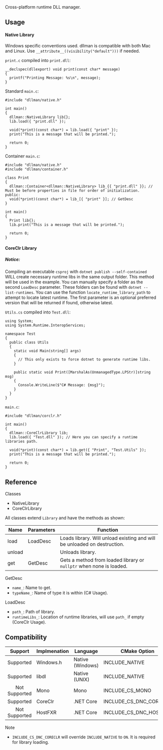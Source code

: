 Cross-platform runtime DLL manager.

## Usage

#### Native Library

Windows specific conventions used. dllman is compatible with both Mac and Linux. Use `__attribute__((visibility("default")))` if needed.

`print.c` compiled into `print.dll`:
```
__declspec(dllexport) void print(const char* message)
{
  printf("Printing Message: %s\n", message);
}
```


Standard `main.c`:
```
#include "dllman/native.h"

int main()
{
  dllman::NativeLibrary lib{};
  lib.load({ "print.dll" });
  
  void(*print)(const char*) = lib.load({ "print" });
  print("This is a message that will be printed.");
  
  return 0;
}
```

Container `main.c`:
```
#include "dllman/native.h"
#include "dllman/container.h"

class Print
{
  dllman::Container<dllman::NativeLibrary> lib_{{ "print.dll" }}; // Must be before properties in file for order of initialization.
public:
  void(*print)(const char*) = lib_[{ "print" }]; // GetDesc
}

int main()
{
  Print lib{};
  lib.print("This is a message that will be printed.");

  return 0;
}

```

#### CoreClr Library

##### Notice:
Compiling an executable `csproj` with `dotnet publish --self-contained` WILL create necessary runtime libs in the same output folder. This method will be used in the example. You can manually specify a folder as the second `LoadDesc` parameter. These folders can be found with `dotnet --list-runtimes`.
You can use the function `locate_runtime_library_path` to attempt to locate latest runtime. The first parameter is an optional preferred version that will be returned if found, otherwise latest.

`Utils.cs` compiled into `Test.dll`:
```
using System;
using System.Runtime.InteropServices;

namespace Test
{
  public class Utils
  {
    static void Main(string[] args)
    {
      // This only exists to force dotnet to generate runtime libs.
    }
    
    public static void Print([MarshalAs(UnmanagedType.LPStr)]string msg)
    {
      Console.WriteLine($"C# Message: {msg}");
    }
  }
}
```

`main.c`:
```
#include "dllman/corclr.h"

int main()
{
  dllman::CoreClrLibrary lib;
  lib.load({ "Test.dll" }); // Here you can specify a runtime libraries path.
  
  void(*print)(const char*) = lib.get({ "Print", "Test.Utils" });
  print("This is a message that will be printed.");

  return 0;
}
```

## Reference

Classes
- NativeLibrary
- CoreClrLibrary

All classes extend `Library` and have the methods as shown:

| Name    | Parameters | Function                                                                 |
|---------|------------|--------------------------------------------------------------------------|
| load    | LoadDesc   | Loads library. Will unload existing and will be unloaded on destruction. |
| unload  |            | Unloads library.                                                         |
| get     | GetDesc    | Gets a method from loaded library or `nullptr` when none is loaded.      |

GetDesc
- `name_`:        Name to get.
- `typeName_`:    Name of type it is within (C# Usage).

LoadDesc
- `path_`:        Path of library.
- `runtimeLibs_`: Location of runtime libraries, will use `path_` if empty (CoreClr Usage).

## Compatibility

| Support        | Implmenation        | Language          | CMake Option              |
|:--------------:|---------------------|-------------------|---------------------------|
| Supported      | Windows.h           | Native (Windows)  | INCLUDE_NATIVE            |
| Supported      | libdl               | Native (UNIX)     | INCLUDE_NATIVE            |
| Not Supported  | Mono                | Mono              | INCLUDE_CS_MONO           |
| Supported      | CoreClr             | .NET Core         | INCLUDE_CS_DNC_CORECLR    |
| Not Supported  | HostFXR             | .NET Core         | INCLUDE_CS_DNC_HOSTFXR    |

Note
- `INCLUDE_CS_DNC_CORECLR` will override `INCLUDE_NATIVE` to `ON`. It is required for library loading.
